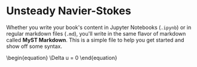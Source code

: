 # Unsteady Navier-Stokes

Whether you write your book's content in Jupyter Notebooks (`.ipynb`) or
in regular markdown files (`.md`), you'll write in the same flavor of markdown
called **MyST Markdown**.
This is a simple file to help you get started and show off some syntax.

\begin{equation}
\Delta u = 0
\end{equation}
